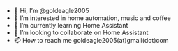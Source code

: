 - 👋 Hi, I’m @goldeagle2005
- 👀 I’m interested in home automation, music and coffee
- 🌱 I’m currently learning Home Assistant
- 💞️ I’m looking to collaborate on Home Assistant
- 📫 How to reach me goldeagle2005(at)gmail(dot)com

<!---
goldeagle2005/goldeagle2005 is a ✨ special ✨ repository because its `README.md` (this file) appears on your GitHub profile.
You can click the Preview link to take a look at your changes.
--->
